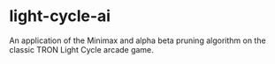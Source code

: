 # light-cycle-ai
An application of the Minimax and alpha beta pruning algorithm on the classic TRON Light Cycle arcade game.
